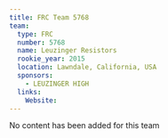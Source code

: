 ```yaml
---
title: FRC Team 5768
team:
  type: FRC
  number: 5768
  name: Leuzinger Resistors
  rookie_year: 2015
  location: Lawndale, California, USA
  sponsors:
    - LEUZINGER HIGH
  links:
    Website: 
---
```

No content has been added for this team